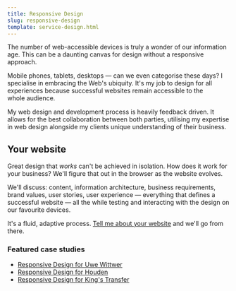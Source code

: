 ```yaml
---
title: Responsive Design
slug: responsive-design
template: service-design.html
---
```


The number of web-accessible devices is truly a wonder of our information age. This can be a daunting canvas for design without a responsive approach.

Mobile phones, tablets, desktops — can we even categorise these days? I specialise in embracing the Web's ubiquity. It's my job to design for all experiences because successful websites remain accessible to the whole audience.

My web design and development process is heavily feedback driven. It allows for the best collaboration between both parties, utilising my expertise in web design alongside my clients unique understanding of their business.

## Your website

Great design that _works_ can't be achieved in isolation. How does it work for your business? We'll figure that out in the browser as the website evolves.

We'll discuss: content, information architecture, business requirements, brand values, user stories, user experience — everything that defines a successful website — all the while testing and interacting with the design on our favourite devices.

It's a fluid, adaptive process. [Tell me about your website](/contact/) and we'll go from there.

### Featured case studies

* [Responsive Design for Uwe Wittwer](/2014/05/07/responsive-design-for-uwe-wittwer/)
* [Responsive Design for Houden](/2015/03/18/responsive-design-for-houden/)
* [Responsive Design for King's Transfer](/2013/08/09/responsive-design-for-kings-transfer/)

